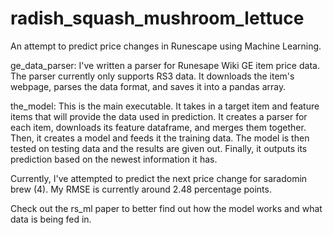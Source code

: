 # radish_squash_mushroom_lettuce
An attempt to predict price changes in Runescape using Machine Learning.

ge_data_parser: I've written a parser for Runesape Wiki GE item price data. The parser currently only supports RS3 data. It downloads the item's webpage, parses the data format, and saves it into a pandas array. 

the_model: This is the main executable. It takes in a target item and feature items that will provide the data used in prediction. It creates a parser for each item, downloads its feature dataframe, and merges them together. Then, it creates a model and feeds it the training data. The model is then tested on testing data and the results are given out. Finally, it outputs its prediction based on the newest information it has.

Currently, I've attempted to predict the next price change for saradomin brew (4).
My RMSE is currently around 2.48 percentage points.

Check out the rs_ml paper to better find out how the model works and what data is being fed in.
